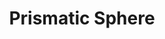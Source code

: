 ---
title: "Prismatic Sphere"

spell:
  schools:
    - name:        "Abjuration"
      subschools:  []
      descriptors: []
  classes:
    - name:  "Sorcerer/Wizard"
      abbr:  "Sor/Wiz"
      level: 9
  domains:
    - name:  "Protection"
      abbr:  "Protection"
      level: 9
    - name:  "Sun"
      abbr:  "Sun"
      level: 9
    - name:  "Artifice"
      abbr:  "Artifice"
      level: 9
  components:         [V]
  range:              "10 ft."
  effect:             "10-ft.-radius sphere centered on you"
  description:        |
    This spell functions like prismatic wall, except you conjure up an immobile, opaque globe of shimmering, multicolored light that surrounds you and protects you from all forms of attack. The sphere flashes in all colors of the visible spectrum.

    The sphere's blindness effect on creatures with less than 8 HD lasts {% die_roll 2 4 0 %}&times;10 minutes.

    You can pass into and out of the prismatic sphere and remain near it without harm. However, when you're inside it, the sphere blocks any attempt to project something through the sphere (including spells). Other creatures that attempt to attack you or pass through suffer the effects of each color, one at a time.

    Typically, only the upper hemisphere of the globe will exist, since you are at the center of the sphere, so the lower half is usually excluded by the floor surface you are standing on.

    The colors of the sphere have the same effects as the colors of a prismatic wall.

    Prismatic sphere can be made permanent with a permanency spell.
---